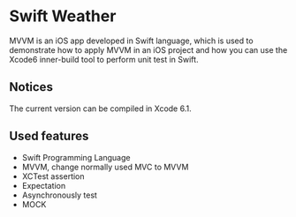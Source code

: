 Swift Weather
============

MVVM is an iOS app developed in Swift language, which is used to demonstrate how to apply MVVM in an iOS project and how you can use the Xcode6 inner-build tool to perform unit test in Swift.

## Notices
The current version can be compiled in Xcode 6.1. 
 
## Used features
* Swift Programming Language
* MVVM, change normally used MVC to MVVM
* XCTest assertion
* Expectation
* Asynchronously test
* MOCK


